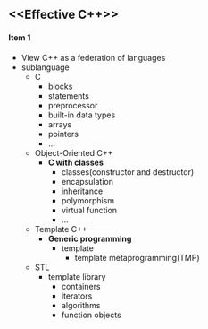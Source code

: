 ## <<Effective C++>>

#### Item 1
* View C++ as a federation of languages
* sublanguage
    * C
        * blocks
        * statements
        * preprocessor
        * built-in data types
        * arrays
        * pointers
        * ...
    * Object-Oriented C++
        * **C with classes**
            * classes(constructor and destructor)
            * encapsulation
            * inheritance
            * polymorphism
            * virtual function
            * ...
    * Template C++
        * **Generic programming**
            * template
                * template metaprogramming(TMP)
    * STL
        * template library
            * containers
            * iterators
            * algorithms
            * function objects
